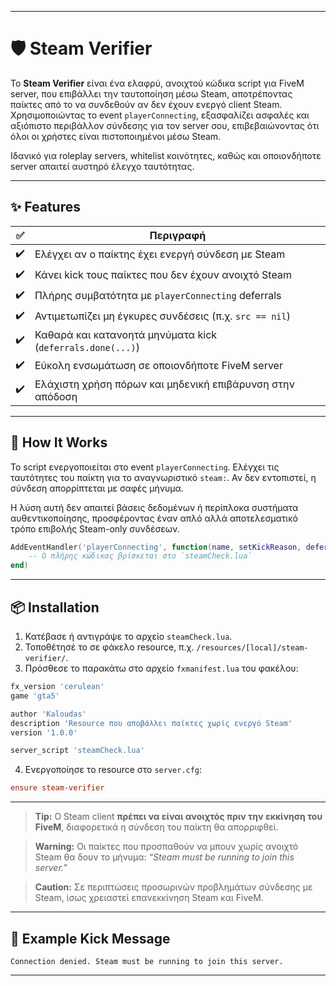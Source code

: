 
---

# 🛡️ Steam Verifier

Το **Steam Verifier** είναι ένα ελαφρύ, ανοιχτού κώδικα script για FiveM server, που επιβάλλει την ταυτοποίηση μέσω Steam, αποτρέποντας παίκτες από το να συνδεθούν αν δεν έχουν ενεργό client Steam. Χρησιμοποιώντας το event `playerConnecting`, εξασφαλίζει ασφαλές και αξιόπιστο περιβάλλον σύνδεσης για τον server σου, επιβεβαιώνοντας ότι όλοι οι χρήστες είναι πιστοποιημένοι μέσω Steam.

Ιδανικό για roleplay servers, whitelist κοινότητες, καθώς και οποιονδήποτε server απαιτεί αυστηρό έλεγχο ταυτότητας.

---

## ✨ Features

| ✅  | Περιγραφή                                                  |
| -- | ---------------------------------------------------------- |
| ✔️ | Ελέγχει αν ο παίκτης έχει ενεργή σύνδεση με Steam          |
| ✔️ | Κάνει kick τους παίκτες που δεν έχουν ανοιχτό Steam        |
| ✔️ | Πλήρης συμβατότητα με `playerConnecting` deferrals         |
| ✔️ | Αντιμετωπίζει μη έγκυρες συνδέσεις (π.χ. `src == nil`)     |
| ✔️ | Καθαρά και κατανοητά μηνύματα kick (`deferrals.done(...)`) |
| ✔️ | Εύκολη ενσωμάτωση σε οποιονδήποτε FiveM server             |
| ✔️ | Ελάχιστη χρήση πόρων και μηδενική επιβάρυνση στην απόδοση  |

---

## 🔧 How It Works

Το script ενεργοποιείται στο event `playerConnecting`. Ελέγχει τις ταυτότητες του παίκτη για το αναγνωριστικό `steam:`. Αν δεν εντοπιστεί, η σύνδεση απορρίπτεται με σαφές μήνυμα.

Η λύση αυτή δεν απαιτεί βάσεις δεδομένων ή περίπλοκα συστήματα αυθεντικοποίησης, προσφέροντας έναν απλό αλλά αποτελεσματικό τρόπο επιβολής Steam-only συνδέσεων.

```lua
AddEventHandler('playerConnecting', function(name, setKickReason, deferrals)
    -- Ο πλήρης κώδικας βρίσκεται στο `steamCheck.lua`
end)
```

---

## 📦 Installation

1. Κατέβασε ή αντιγράψε το αρχείο `steamCheck.lua`.
2. Τοποθέτησέ το σε φάκελο resource, π.χ. `/resources/[local]/steam-verifier/`.
3. Πρόσθεσε το παρακάτω στο αρχείο `fxmanifest.lua` του φακέλου:

```lua
fx_version 'cerulean'
game 'gta5'

author 'Kaloudas'
description 'Resource που αποβάλλει παίκτες χωρίς ενεργό Steam'
version '1.0.0'

server_script 'steamCheck.lua'
```

4. Ενεργοποίησε το resource στο `server.cfg`:

```cfg
ensure steam-verifier
```

---

> **Tip:**
> Ο Steam client **πρέπει να είναι ανοιχτός πριν την εκκίνηση του FiveM**, διαφορετικά η σύνδεση του παίκτη θα απορριφθεί.

> **Warning:**
> Οι παίκτες που προσπαθούν να μπουν χωρίς ανοιχτό Steam θα δουν το μήνυμα:
> *“Steam must be running to join this server.”*

> **Caution:**
> Σε περιπτώσεις προσωρινών προβλημάτων σύνδεσης με Steam, ίσως χρειαστεί επανεκκίνηση Steam και FiveM.

---

## 🧪 Example Kick Message

```
Connection denied. Steam must be running to join this server.
```

---

